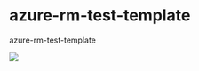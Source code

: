 # azure-rm-test-template
azure-rm-test-template

<a href="https://portal.azure.com/#create/Microsoft.Template/uri/https://github.com/shigill-testprojects-one/azure-rm-test-template/blob/master/AzureResourceGroup1/azuredeploy.json"
target="_blank">
<img src="https://camo.githubusercontent.com/9285dd3998997a0835869065bb15e5d500475034/687474703a2f2f617a7572656465706c6f792e6e65742f6465706c6f79627574746f6e2e706e67" />
</a>



